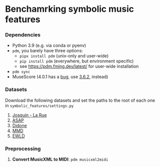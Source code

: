 # Benchamrking symbolic music features

### Dependencies

* Python 3.9 (e.g. via conda or pyenv)
* `pdm`, you barely have three options:
  - `pipx install pdm` (unix-only and user-wide)
  - `pip install pdm` (everywhere, but environment specific)
  - see https://pdm.fming.dev/latest/ for user-wide installation
* `pdm sync`
* MuseScore (4.0.1 has a [bug](https://github.com/musescore/MuseScore/issues/16444), use [3.6.2](https://github.com/musescore/MuseScore/releases/tag/v3.6.2), instead)

### Datasets

Download the following datasets and set the paths to the root of each one in `symbolic_features/settings.py`

1. [Josquin - La Rue]()
2. [ASAP]()
3. [Didone]()
4. [MMD]()
5. [EWLD]()

### Preprocessing

1. **Convert MusicXML to MIDI**: `pdm musicxml2midi`
